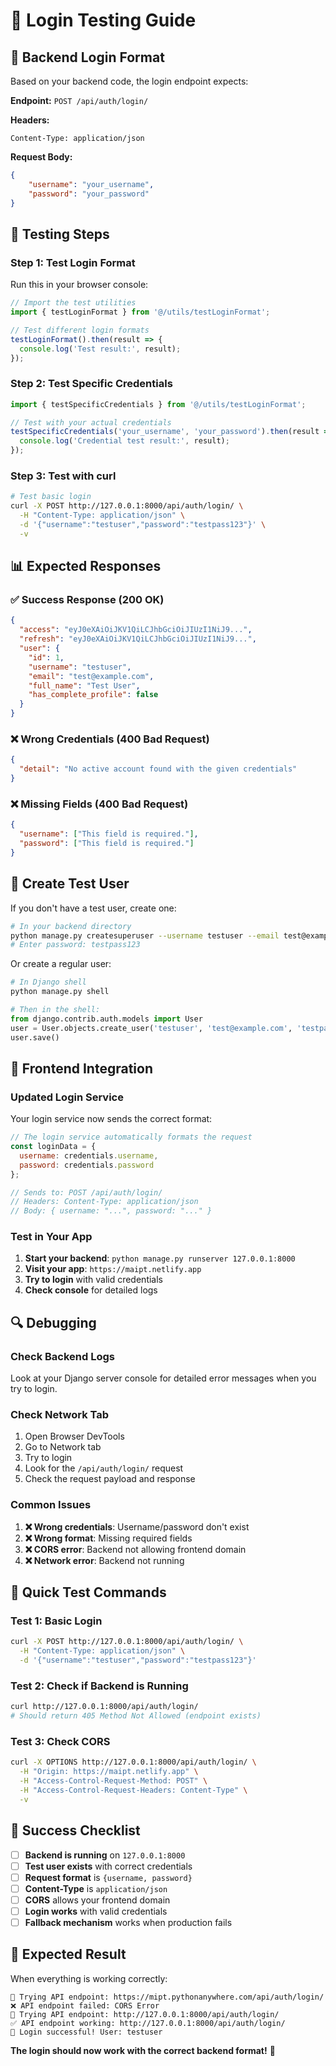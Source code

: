 # 🔐 Login Testing Guide

## 🎯 **Backend Login Format**

Based on your backend code, the login endpoint expects:

**Endpoint:** `POST /api/auth/login/`

**Headers:**
```
Content-Type: application/json
```

**Request Body:**
```json
{
    "username": "your_username",
    "password": "your_password"
}
```

## 🧪 **Testing Steps**

### **Step 1: Test Login Format**

Run this in your browser console:

```javascript
// Import the test utilities
import { testLoginFormat } from '@/utils/testLoginFormat';

// Test different login formats
testLoginFormat().then(result => {
  console.log('Test result:', result);
});
```

### **Step 2: Test Specific Credentials**

```javascript
import { testSpecificCredentials } from '@/utils/testLoginFormat';

// Test with your actual credentials
testSpecificCredentials('your_username', 'your_password').then(result => {
  console.log('Credential test result:', result);
});
```

### **Step 3: Test with curl**

```bash
# Test basic login
curl -X POST http://127.0.0.1:8000/api/auth/login/ \
  -H "Content-Type: application/json" \
  -d '{"username":"testuser","password":"testpass123"}' \
  -v
```

## 📊 **Expected Responses**

### **✅ Success Response (200 OK)**
```json
{
  "access": "eyJ0eXAiOiJKV1QiLCJhbGciOiJIUzI1NiJ9...",
  "refresh": "eyJ0eXAiOiJKV1QiLCJhbGciOiJIUzI1NiJ9...",
  "user": {
    "id": 1,
    "username": "testuser",
    "email": "test@example.com",
    "full_name": "Test User",
    "has_complete_profile": false
  }
}
```

### **❌ Wrong Credentials (400 Bad Request)**
```json
{
  "detail": "No active account found with the given credentials"
}
```

### **❌ Missing Fields (400 Bad Request)**
```json
{
  "username": ["This field is required."],
  "password": ["This field is required."]
}
```

## 🔧 **Create Test User**

If you don't have a test user, create one:

```bash
# In your backend directory
python manage.py createsuperuser --username testuser --email test@example.com
# Enter password: testpass123
```

Or create a regular user:
```python
# In Django shell
python manage.py shell

# Then in the shell:
from django.contrib.auth.models import User
user = User.objects.create_user('testuser', 'test@example.com', 'testpass123')
user.save()
```

## 🎯 **Frontend Integration**

### **Updated Login Service**

Your login service now sends the correct format:

```javascript
// The login service automatically formats the request
const loginData = {
  username: credentials.username,
  password: credentials.password
};

// Sends to: POST /api/auth/login/
// Headers: Content-Type: application/json
// Body: { username: "...", password: "..." }
```

### **Test in Your App**

1. **Start your backend**: `python manage.py runserver 127.0.0.1:8000`
2. **Visit your app**: `https://maipt.netlify.app`
3. **Try to login** with valid credentials
4. **Check console** for detailed logs

## 🔍 **Debugging**

### **Check Backend Logs**

Look at your Django server console for detailed error messages when you try to login.

### **Check Network Tab**

1. Open Browser DevTools
2. Go to Network tab
3. Try to login
4. Look for the `/api/auth/login/` request
5. Check the request payload and response

### **Common Issues**

1. **❌ Wrong credentials**: Username/password don't exist
2. **❌ Wrong format**: Missing required fields
3. **❌ CORS error**: Backend not allowing frontend domain
4. **❌ Network error**: Backend not running

## 🚀 **Quick Test Commands**

### **Test 1: Basic Login**
```bash
curl -X POST http://127.0.0.1:8000/api/auth/login/ \
  -H "Content-Type: application/json" \
  -d '{"username":"testuser","password":"testpass123"}'
```

### **Test 2: Check if Backend is Running**
```bash
curl http://127.0.0.1:8000/api/auth/login/
# Should return 405 Method Not Allowed (endpoint exists)
```

### **Test 3: Check CORS**
```bash
curl -X OPTIONS http://127.0.0.1:8000/api/auth/login/ \
  -H "Origin: https://maipt.netlify.app" \
  -H "Access-Control-Request-Method: POST" \
  -H "Access-Control-Request-Headers: Content-Type" \
  -v
```

## 📝 **Success Checklist**

- [ ] **Backend is running** on `127.0.0.1:8000`
- [ ] **Test user exists** with correct credentials
- [ ] **Request format** is `{username, password}`
- [ ] **Content-Type** is `application/json`
- [ ] **CORS** allows your frontend domain
- [ ] **Login works** with valid credentials
- [ ] **Fallback mechanism** works when production fails

## 🎉 **Expected Result**

When everything is working correctly:

```
🔄 Trying API endpoint: https://mipt.pythonanywhere.com/api/auth/login/
❌ API endpoint failed: CORS Error
🔄 Trying API endpoint: http://127.0.0.1:8000/api/auth/login/
✅ API endpoint working: http://127.0.0.1:8000/api/auth/login/
🎉 Login successful! User: testuser
```

**The login should now work with the correct backend format!** 🔐 